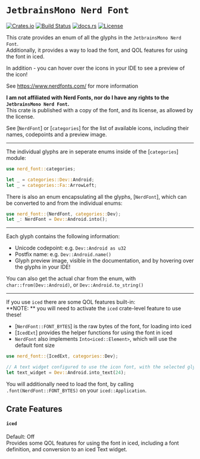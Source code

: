 <!-- cargo-rdme start -->

# `JetbrainsMono Nerd Font`

[![Crates.io](https://img.shields.io/crates/v/nerd_font.svg)](https://crates.io/crates/nerd_font/)
[![Build Status](https://github.com/rscarson/font-map/actions/workflows/tests.yml/badge.svg?branch=master)](https://github.com/rscarson/font-map/actions?query=branch%3Amaster)
[![docs.rs](https://img.shields.io/docsrs/nerd_font)](https://docs.rs/nerd_font/latest/)
[![License](https://img.shields.io/badge/license-MIT-blue.svg)](https://raw.githubusercontent.com/rscarson/nerd_font/master/LICENSE)

This crate provides an enum of all the glyphs in the `JetbrainsMono Nerd Font`.  
Additionally, it provides a way to load the font, and QOL features for using the font in iced.

In addition - you can hover over the icons in your IDE to see a preview of the icon!

See <https://www.nerdfonts.com/> for more information

**I am not affiliated with Nerd Fonts, nor do I have any rights to the `JetbrainsMono Nerd Font`.**  
This crate is published with a copy of the font, and its license, as allowed by the license.

See [`NerdFont`] or [`categories`] for the list of available icons, including their names, codepoints and a preview image.  

-----

The individual glyphs are in seperate enums inside of the [`categories`] module:
```rust
use nerd_font::categories;

let _ = categories::Dev::Android;
let _ = categories::Fa::ArrowLeft;
```

There is also an enum encapsulating all the glyphs, [`NerdFont`], which can be converted to and from the individual enums:
```rust
use nerd_font::{NerdFont, categories::Dev};
let _: NerdFont = Dev::Android.into();
```

-----

Each glyph contains the following information:
- Unicode codepoint: e.g. `Dev::Android as u32`
- Postfix name: e.g. `Dev::Android.name()`
- Glyph preview image, visible in the documentation, and by hovering over the glyphs in your IDE!

You can also get the actual char from the enum, with `char::from(Dev::Android)`, or `Dev::Android.to_string()`

-----

If you use `iced` there are some QOL features built-in:  
**NOTE: ** you will need to activate the `iced` crate-level feature to use these!

- [`NerdFont::FONT_BYTES`] is the raw bytes of the font, for loading into iced
- [`IcedExt`] provides the helper functions for using the font in iced
- `NerdFont` also implements `Into<iced::Element>`, which will use the default font size

```rust
use nerd_font::{IcedExt, categories::Dev};

// A text widget configured to use the icon font, with the selected glyph, and a font size of 24
let text_widget = Dev::Android.into_text(24);
```

You will additionally need to load the font, by calling `.font(NerdFont::FONT_BYTES)` on your `iced::Application`.

## Crate Features

#### `iced`
Default: Off  
Provides some QOL features for using the font in iced, including a font definition, and conversion to an iced Text widget.

<!-- cargo-rdme end -->
